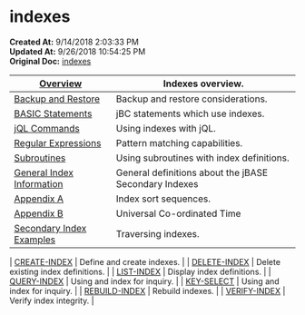 # indexes

**Created At:** 9/14/2018 2:03:33 PM  
**Updated At:** 9/26/2018 10:54:25 PM  
**Original Doc:** [indexes](https://docs.jbase.com/48152-indexes/indexes)  



| [Overview](./../introduction-to-secondary-indexes) | Indexes overview. |
| --- | --- |
| [Backup and Restore](./../indexes--backup-and-restore) | Backup and restore considerations. |
| [BASIC Statements](./../jbc-statements-and-functions-for-indexes) | jBC statements which use indexes. |
| [jQL Commands](./../indexes-and-jql-commands) | Using indexes with jQL. |
| [Regular Expressions](./../using-regular-expressions-with-indexes) | Pattern matching capabilities. |
| [Subroutines](./../using-subroutine-in-index-definitions) | Using subroutines with index definitions. |
| [General Index Information](./../general-index-information) | General definitions about the jBASE Secondary Indexes |
| [Appendix A](./../indexes-appendix-a) | Index sort sequences. |
| [Appendix B](./../indexes-appendix-b) | Universal Co-ordinated Time |
| [Secondary Index Examples](https://https://static.zumasys.com/jbase/r99/knowledgebase/manuals/3.0/30manpages/man/adv22_INDEXES_EXAMPLES.htm) | Traversing indexes. |



| [CREATE-INDEX](./../create-index) | Define and create indexes. |
| [DELETE-INDEX](./../delete-index) | Delete existing index definitions. |
| [LIST-INDEX](./../list-index) | Display index definitions. |
| [QUERY-INDEX](./../query-index) | Using and index for inquiry. |
| [KEY-SELECT](./../key-select) | Using and index for inquiry. |
| [REBUILD-INDEX](./../rebuild-index) | Rebuild indexes. |
| [VERIFY-INDEX](./../verify-index) | Verify index integrity. |

